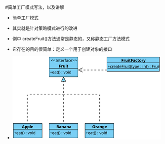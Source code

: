 #简单工厂模式写法，以及讲解

- 简单工厂模式
- 其实就是针对策略模式进行的改进
- 例中 createFruit()方法通常是静态的，又称静态工厂方法模式

- 它存在的目的很简单：定义一个用于创建对象的接口
- ![UML示意图](https://github.com/pigzhuzhu55/Design/blob/master/src/example/factory/simple/12.svg)
